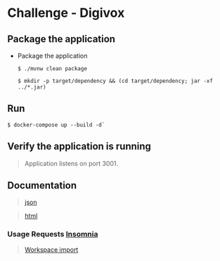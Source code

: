 # Challenge - Digivox

## Package the application

- Package the application

      $ ./mvnw clean package

      $ mkdir -p target/dependency && (cd target/dependency; jar -xf ../*.jar)

## Run

    $ docker-compose up --build -d`


## Verify the application is running

> Application listens on port 3001.

## Documentation

> [json](http://localhost:3001/api-docs)

> [html](http://localhost:3001/api-ui.html)

### Usage Requests [Insomnia](https://insomnia.rest/)

> [Workspace import](insomnia/documentation.json)
